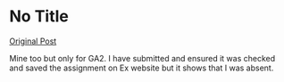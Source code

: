 # No Title

[Original Post](https://discourse.onlinedegree.iitm.ac.in/t/166816/35)

<p>Mine too but only for GA2. I have submitted and ensured it was checked and saved the assignment on Ex website but it shows that I was absent.</p>